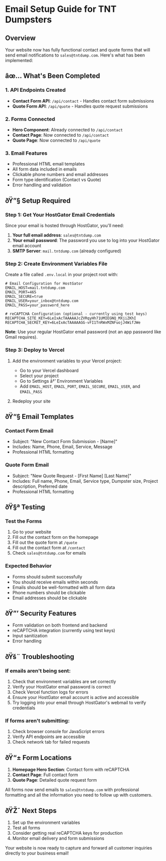 ﻿# Email Setup Guide for TNT Dumpsters

## Overview
Your website now has fully functional contact and quote forms that will send email notifications to `sales@tntdump.com`. Here's what has been implemented:

## âœ… What's Been Completed

### 1. API Endpoints Created
- **Contact Form API**: `/api/contact` - Handles contact form submissions
- **Quote Form API**: `/api/quote` - Handles quote request submissions

### 2. Forms Connected
- **Hero Component**: Already connected to `/api/contact`
- **Contact Page**: Now connected to `/api/contact`
- **Quote Page**: Now connected to `/api/quote`

### 3. Email Features
- Professional HTML email templates
- All form data included in emails
- Clickable phone numbers and email addresses
- Form type identification (Contact vs Quote)
- Error handling and validation

## ðŸ”§ Setup Required

### Step 1: Get Your HostGator Email Credentials
Since your email is hosted through HostGator, you'll need:

1. **Your full email address**: `sales@tntdump.com`
2. **Your email password**: The password you use to log into your HostGator email account
3. **SMTP Server**: `mail.tntdump.com` (already configured)

### Step 2: Create Environment Variables File
Create a file called `.env.local` in your project root with:

```env
# Email Configuration for HostGator
EMAIL_HOST=mail.tntdump.com
EMAIL_PORT=465
EMAIL_SECURE=true
EMAIL_USER=your_inbox@tntdump.com
EMAIL_PASS=your_password_here

# reCAPTCHA Configuration (optional - currently using test keys)
RECAPTCHA_SITE_KEY=6LeIxAcTAAAAAJcZVRqyHh71UMIEGNQ_MXjiZKhI
RECAPTCHA_SECRET_KEY=6LeIxAcTAAAAAGG-vFI1TnRWxMZNFuojJ4WifJWe
```

**Note**: Use your regular HostGator email password (not an app password like Gmail requires).

### Step 3: Deploy to Vercel
1. Add the environment variables to your Vercel project:
   - Go to your Vercel dashboard
   - Select your project
   - Go to Settings â†’ Environment Variables
   - Add `EMAIL_HOST`, `EMAIL_PORT`, `EMAIL_SECURE`, `EMAIL_USER`, and `EMAIL_PASS`

2. Redeploy your site

## ðŸ“§ Email Templates

### Contact Form Email
- Subject: "New Contact Form Submission - [Name]"
- Includes: Name, Phone, Email, Service, Message
- Professional HTML formatting

### Quote Form Email
- Subject: "New Quote Request - [First Name] [Last Name]"
- Includes: Full name, Phone, Email, Service type, Dumpster size, Project description, Preferred date
- Professional HTML formatting

## ðŸ§ª Testing

### Test the Forms
1. Go to your website
2. Fill out the contact form on the homepage
3. Fill out the quote form at `/quote`
4. Fill out the contact form at `/contact`
5. Check `sales@tntdump.com` for emails

### Expected Behavior
- Forms should submit successfully
- You should receive emails within seconds
- Emails should be well-formatted with all form data
- Phone numbers should be clickable
- Email addresses should be clickable

## ðŸ”’ Security Features

- Form validation on both frontend and backend
- reCAPTCHA integration (currently using test keys)
- Input sanitization
- Error handling

## ðŸš¨ Troubleshooting

### If emails aren't being sent:
1. Check that environment variables are set correctly
2. Verify your HostGator email password is correct
3. Check Vercel function logs for errors
4. Ensure your HostGator email account is active and accessible
5. Try logging into your email through HostGator's webmail to verify credentials

### If forms aren't submitting:
1. Check browser console for JavaScript errors
2. Verify API endpoints are accessible
3. Check network tab for failed requests

## ðŸ“± Form Locations

1. **Homepage Hero Section**: Contact form with reCAPTCHA
2. **Contact Page**: Full contact form
3. **Quote Page**: Detailed quote request form

All forms now send emails to `sales@tntdump.com` with professional formatting and all the information you need to follow up with customers.

## ðŸŽ¯ Next Steps

1. Set up the environment variables
2. Test all forms
3. Consider getting real reCAPTCHA keys for production
4. Monitor email delivery and form submissions

Your website is now ready to capture and forward all customer inquiries directly to your business email!

